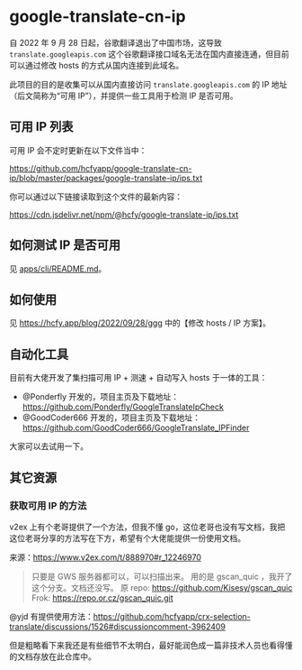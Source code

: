 # google-translate-cn-ip

自 2022 年 9 月 28 日起，谷歌翻译退出了中国市场，这导致 `translate.googleapis.com` 这个谷歌翻译接口域名无法在国内直接连通，但目前可以通过修改 hosts 的方式从国内连接到此域名。

此项目的目的是收集可以从国内直接访问 `translate.googleapis.com` 的 IP 地址（后文简称为“可用 IP”），并提供一些工具用于检测 IP 是否可用。

## 可用 IP 列表

可用 IP 会不定时更新在以下文件当中：

https://github.com/hcfyapp/google-translate-cn-ip/blob/master/packages/google-translate-ip/ips.txt

你可以通过以下链接读取到这个文件的最新内容：

https://cdn.jsdelivr.net/npm/@hcfy/google-translate-ip/ips.txt

## 如何测试 IP 是否可用

见 [apps/cli/README.md](https://github.com/hcfyapp/google-translate-cn-ip/tree/master/apps/cli)。

## 如何使用

见 https://hcfy.app/blog/2022/09/28/ggg 中的【修改 hosts / IP 方案】。

## 自动化工具

目前有大佬开发了集扫描可用 IP + 测速 + 自动写入 hosts 于一体的工具：

- @Ponderfly 开发的，项目主页及下载地址：https://github.com/Ponderfly/GoogleTranslateIpCheck
- @GoodCoder666 开发的，项目主页及下载地址：https://github.com/GoodCoder666/GoogleTranslate_IPFinder

大家可以去试用一下。

## 其它资源

### 获取可用 IP 的方法

v2ex 上有个老哥提供了一个方法，但我不懂 go，这位老哥也没有写文档，我把这位老哥分享的方法写在下方，希望有个大佬能提供一份使用文档。

来源：https://www.v2ex.com/t/888970#r_12246970

> 只要是 GWS 服务器都可以，可以扫描出来。
> 用的是 gscan_quic ，我开了这个分支。文档还没写。
> 原 repo: https://github.com/Kisesy/gscan_quic
> Frok: https://repo.or.cz/gscan_quic.git

@yjd 有提供使用方法：https://github.com/hcfyapp/crx-selection-translate/discussions/1526#discussioncomment-3962409

但是粗略看下来我还是有些细节不太明白，最好能润色成一篇非技术人员也看得懂的文档存放在此仓库中。

